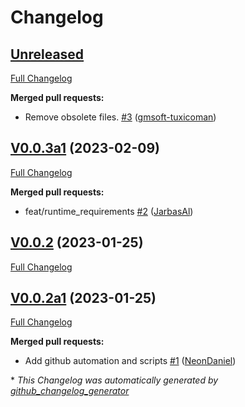 # Changelog

## [Unreleased](https://github.com/OpenVoiceOS/skill-ovos-fallback-unknown/tree/HEAD)

[Full Changelog](https://github.com/OpenVoiceOS/skill-ovos-fallback-unknown/compare/V0.0.3a1...HEAD)

**Merged pull requests:**

- Remove obsolete files. [\#3](https://github.com/OpenVoiceOS/skill-ovos-fallback-unknown/pull/3) ([gmsoft-tuxicoman](https://github.com/gmsoft-tuxicoman))

## [V0.0.3a1](https://github.com/OpenVoiceOS/skill-ovos-fallback-unknown/tree/V0.0.3a1) (2023-02-09)

[Full Changelog](https://github.com/OpenVoiceOS/skill-ovos-fallback-unknown/compare/V0.0.2...V0.0.3a1)

**Merged pull requests:**

- feat/runtime\_requirements [\#2](https://github.com/OpenVoiceOS/skill-ovos-fallback-unknown/pull/2) ([JarbasAl](https://github.com/JarbasAl))

## [V0.0.2](https://github.com/OpenVoiceOS/skill-ovos-fallback-unknown/tree/V0.0.2) (2023-01-25)

[Full Changelog](https://github.com/OpenVoiceOS/skill-ovos-fallback-unknown/compare/V0.0.2a1...V0.0.2)

## [V0.0.2a1](https://github.com/OpenVoiceOS/skill-ovos-fallback-unknown/tree/V0.0.2a1) (2023-01-25)

[Full Changelog](https://github.com/OpenVoiceOS/skill-ovos-fallback-unknown/compare/e3a9fab7d9833ef68ce7dc4aae8bdb07ab19a826...V0.0.2a1)

**Merged pull requests:**

- Add github automation and scripts [\#1](https://github.com/OpenVoiceOS/skill-ovos-fallback-unknown/pull/1) ([NeonDaniel](https://github.com/NeonDaniel))



\* *This Changelog was automatically generated by [github_changelog_generator](https://github.com/github-changelog-generator/github-changelog-generator)*
